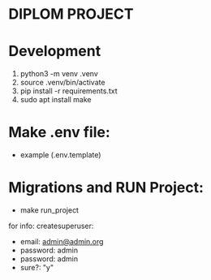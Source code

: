 # DIPLOM PROJECT

# Development
1. python3 -m venv .venv
2. source .venv/bin/activate
3. pip install -r requirements.txt
4. sudo apt install make

# Make .env file:
- example (.env.template)

# Migrations and RUN Project:
- make run_project

for info: createsuperuser:
- email:    admin@admin.org
- password: admin
- password: admin
- sure?:    "y"

